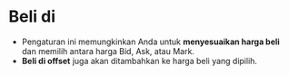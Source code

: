 # **Beli di**

- Pengaturan ini memungkinkan Anda untuk **menyesuaikan harga beli** dan memilih antara harga Bid, Ask, atau Mark.
- **Beli di offset** juga akan ditambahkan ke harga beli yang dipilih.
